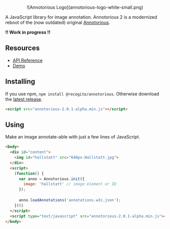 <p align="center">
![Annotorious Logo](annotorious-logo-white-small.png)
</p>

A JavaScript library for image annotation. Annotorious 2 is a 
modernized reboot of the (now outdated) original 
[Annotorious](http://annotorious.github.io/).

__!! Work in progress !!__

## Resources

- [API Reference](https://github.com/recogito/annotorious/wiki/API-Reference)
- [Demo](https://recogito.github.io/annotorious/)

## Installing

If you use npm, `npm install @recogito/annotorious`. Otherwise download the 
[latest release](https://github.com/recogito/annotorious/releases/latest).

```html
<script src="annotorious-2.0.1-alpha.min.js"></script>
```

## Using

Make an image annotate-able with just a few lines of JavaScript.

```html
<body>
  <div id="content">
    <img id="hallstatt" src="640px-Hallstatt.jpg">
  </div>
  <script>
    (function() {
      var anno = Annotorious.init({
        image: 'hallstatt' // image element or ID
      });

      anno.loadAnnotations('annotations.w3c.json');
    })()
  </script>
  <script type="text/javascript" src="annotorious-2.0.1-alpha.min.js"></script>
</body>
```


